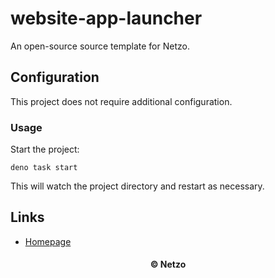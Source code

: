 # website-app-launcher

An open-source source template for Netzo.

## Configuration

This project does not require additional configuration.

### Usage

Start the project:

```
deno task start
```

This will watch the project directory and restart as necessary.

## Links

- [Homepage](https://app.netzo.io/templates/website-app-launcher)

<div align="center">
  <h4>© Netzo</h4>
</div>
